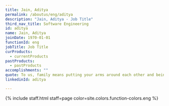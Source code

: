 ```yaml
---
title: Jain, Aditya
permalink: /aboutus/eng/aditya
description: "Jain, Aditya - Job Title"
third_nav_title: Software Engineering
id: aditya
name: Jain, Aditya
joinDate: 1970-01-01
functionId: eng
jobTitle: Job Title
curProducts:
  - currentProducts
pastProducts:
  - pastProducts
accomplishments: ""
quote: To us, family means putting your arms around each other and being there.
linkedinId: aditya

---
```


{% include staff.html staff=page color=site.colors.function-colors.eng %}

